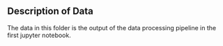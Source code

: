 ## Description of Data

The data in this folder is the output of the data processing pipeline in the first jupyter notebook.
